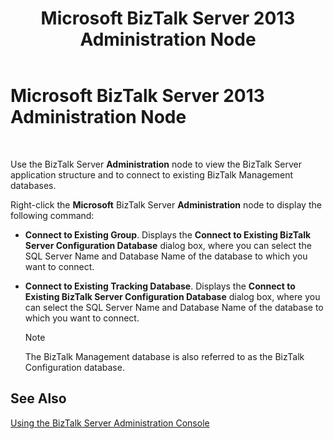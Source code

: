 ﻿---
title: Microsoft BizTalk Server 2013 Administration Node
TOCTitle: Microsoft BizTalk Server 2013 Administration Node
ms:assetid: af5f7220-9560-4cab-8740-761dd7447dfe
ms:mtpsurl: https://msdn.microsoft.com/en-us/library/Aa578094(v=BTS.80)
ms:contentKeyID: 51530553
ms.date: 08/30/2017
mtps_version: v=BTS.80
f1_keywords:
- bts10.admin.node.admin
---

# Microsoft BizTalk Server 2013 Administration Node

 

Use the BizTalk Server **Administration** node to view the BizTalk Server application structure and to connect to existing BizTalk Management databases.

Right-click the **Microsoft** BizTalk Server **Administration** node to display the following command:

  - **Connect to Existing Group**. Displays the **Connect to Existing BizTalk Server Configuration Database** dialog box, where you can select the SQL Server Name and Database Name of the database to which you want to connect.

  - **Connect to Existing Tracking Database**. Displays the **Connect to Existing BizTalk Server Configuration Database** dialog box, where you can select the SQL Server Name and Database Name of the database to which you want to connect.
    

    > [!NOTE]
    > <P>The BizTalk Management database is also referred to as the BizTalk Configuration database.</P>



## See Also

[Using the BizTalk Server Administration Console](https://msdn.microsoft.com/library/aa578089\(v=bts.80\))

